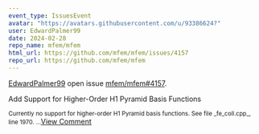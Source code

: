```yaml
---
event_type: IssuesEvent
avatar: "https://avatars.githubusercontent.com/u/93386624?"
user: EdwardPalmer99
date: 2024-02-28
repo_name: mfem/mfem
html_url: https://github.com/mfem/mfem/issues/4157
repo_url: https://github.com/mfem/mfem
---
```


<a href='https://github.com/EdwardPalmer99' target='_blank'>EdwardPalmer99</a> open issue <a href='https://github.com/mfem/mfem/issues/4157' target='_blank'>mfem/mfem#4157</a>.

<p>Add Support for Higher-Order H1 Pyramid Basis Functions</p><small>Currently no support for higher-order H1 Pyramid basis functions. See file _fe_coll.cpp_, line 1970....</small><a href='https://github.com/mfem/mfem/issues/4157' target='_blank'>View Comment</a>